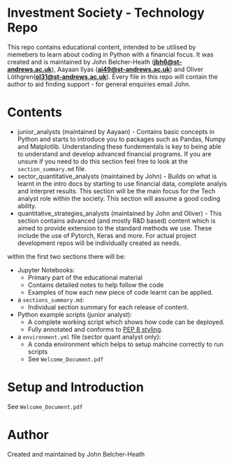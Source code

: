 # Investment Society - Technology Repo #
This repo contains educational content, intended to be utilised by memebers to learn about coding in Python with a financial focus. It was created and is maintained by John Belcher-Heath (**jbh6@st-andrews.ac.uk**), Aayaan Ilyas (**ai49@st-andrews.ac.uk**) and Oliver Löthgren(**ol31@st-andrews.ac.uk**). Every file in this repo will contain the author to aid finding support - for general enquiries email John.

# Contents #

- junior_analysts (maintained by Aayaan) - Contains basic concepts in Python and starts to introduce you to packages such as Pandas, Numpy and Matplotlib. Understanding these fundementals is key to being able to understand and develop advanced financial programs. If you are unsure if you need to do this section feel free to look at the `section_summary.md` file.
- sector_quantitative_analysts (maintained by John) - Builds on what is learnt in the intro docs by starting to use financial data, complete analyis and 
interpret results. This section will be the main focus for the Tech analyst role within the society. This section will assume a good coding ability.
- quantitative_strategies_analysts (maintained by John and Oliver) - This section contains advanced (and mostly R&D based) content which is aimed to provide extension to the standard methods we use. These include the use of Pytorch, Keras and more. For actual project development repos will be individually created as needs.

within the first two sections there will be:
- Jupyter Notebooks:
    - Primary part of the educational material 
    - Contains detailed notes to help follow the code
    - Examples of how each new piece of code learnt can be applied.
- a `sections_summary.md`:
    - Individual section summary for each release of content.
- Python example scripts (junior analyst):
    - A complete working script which shows how code can be deployed.
    - Fully annotated and conforms to [PEP 8 styling](https://peps.python.org/pep-0008/).
- a `environment.yml` file (sector quant analyst only):
    - A conda environment which helps to setup mahcine correctly to run scripts
    - See `Welcome_Document.pdf`
# Setup and Introduction #
See `Welcome_Document.pdf`
# Author #
Created and maintained by John Belcher-Heath
